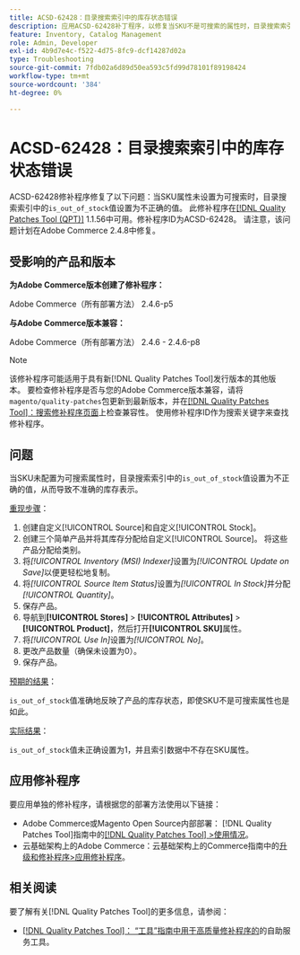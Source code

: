 ```yaml
---
title: ACSD-62428：目录搜索索引中的库存状态错误
description: 应用ACSD-62428补丁程序，以修复当SKU不是可搜索的属性时，目录搜索索引中的"is_out_of_stock"值设置不正确的问题。
feature: Inventory, Catalog Management
role: Admin, Developer
exl-id: 4b9d7e4c-f522-4d75-8fc9-dcf14287d02a
type: Troubleshooting
source-git-commit: 7fdb02a6d89d50ea593c5fd99d78101f89198424
workflow-type: tm+mt
source-wordcount: '384'
ht-degree: 0%

---
```


# ACSD-62428：目录搜索索引中的库存状态错误

ACSD-62428修补程序修复了以下问题：当SKU属性未设置为可搜索时，目录搜索索引中的`is_out_of_stock`值设置为不正确的值。 此修补程序在[[!DNL Quality Patches Tool (QPT)]](/help/tools/quality-patches-tool/quality-patches-tool-to-self-serve-quality-patches.md) 1.1.56中可用。修补程序ID为ACSD-62428。 请注意，该问题计划在Adobe Commerce 2.4.8中修复。

## 受影响的产品和版本

**为Adobe Commerce版本创建了修补程序：**

Adobe Commerce（所有部署方法） 2.4.6-p5

**与Adobe Commerce版本兼容：**

Adobe Commerce（所有部署方法） 2.4.6 - 2.4.6-p8

>[!NOTE]
>
>该修补程序可能适用于具有新[!DNL Quality Patches Tool]发行版本的其他版本。 要检查修补程序是否与您的Adobe Commerce版本兼容，请将`magento/quality-patches`包更新到最新版本，并在[[!DNL Quality Patches Tool]：搜索修补程序页面](https://experienceleague.adobe.com/tools/commerce-quality-patches/index.html?lang=zh-Hans)上检查兼容性。 使用修补程序ID作为搜索关键字来查找修补程序。

## 问题

当SKU未配置为可搜索属性时，目录搜索索引中的`is_out_of_stock`值设置为不正确的值，从而导致不准确的库存表示。

<u>重现步骤</u>：

1. 创建自定义[!UICONTROL Source]和自定义[!UICONTROL Stock]。
1. 创建三个简单产品并将其库存分配给自定义[!UICONTROL Source]。 将这些产品分配给类别。
1. 将&#x200B;*[!UICONTROL Inventory (MSI) Indexer]*&#x200B;设置为&#x200B;*[!UICONTROL Update on Save]*&#x200B;以便更轻松地复制。
1. 将&#x200B;*[!UICONTROL Source Item Status]*&#x200B;设置为&#x200B;*[!UICONTROL In Stock]*&#x200B;并分配&#x200B;*[!UICONTROL Quantity]*。
1. 保存产品。
1. 导航到&#x200B;**[!UICONTROL Stores]** > **[!UICONTROL Attributes]** > **[!UICONTROL Product]**，然后打开&#x200B;**[!UICONTROL SKU]**&#x200B;属性。
1. 将&#x200B;*[!UICONTROL Use In]*&#x200B;设置为&#x200B;*[!UICONTROL No]*。
1. 更改产品数量（确保未设置为0）。
1. 保存产品。

<u>预期的结果</u>：

`is_out_of_stock`值准确地反映了产品的库存状态，即使SKU不是可搜索属性也是如此。

<u>实际结果</u>：

`is_out_of_stock`值未正确设置为1，并且索引数据中不存在SKU属性。

## 应用修补程序

要应用单独的修补程序，请根据您的部署方法使用以下链接：

* Adobe Commerce或Magento Open Source内部部署： [!DNL Quality Patches Tool]指南中的[[!DNL Quality Patches Tool] >使用情况](/help/tools/quality-patches-tool/usage.md)。
* 云基础架构上的Adobe Commerce：云基础架构上的Commerce指南中的[升级和修补程序>应用修补程序](https://experienceleague.adobe.com/docs/commerce-cloud-service/user-guide/develop/upgrade/apply-patches.html?lang=zh-Hans)。

## 相关阅读

要了解有关[!DNL Quality Patches Tool]的更多信息，请参阅：

* [[!DNL Quality Patches Tool]： “工具”指南中用于高质量修补程序的](/help/tools/quality-patches-tool/quality-patches-tool-to-self-serve-quality-patches.md)的自助服务工具。
